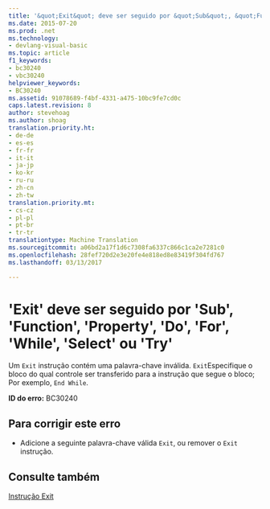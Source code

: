 ```yaml
---
title: '&quot;Exit&quot; deve ser seguido por &quot;Sub&quot;, &quot;Function&quot;, &quot;Property&quot;, &quot;Do&quot;, &quot;For&quot;, &quot;While&quot;, &quot;Select&quot; ou &quot;Try&quot; | Documentos do Microsoft'
ms.date: 2015-07-20
ms.prod: .net
ms.technology:
- devlang-visual-basic
ms.topic: article
f1_keywords:
- bc30240
- vbc30240
helpviewer_keywords:
- BC30240
ms.assetid: 91078689-f4bf-4331-a475-10bc9fe7cd0c
caps.latest.revision: 8
author: stevehoag
ms.author: shoag
translation.priority.ht:
- de-de
- es-es
- fr-fr
- it-it
- ja-jp
- ko-kr
- ru-ru
- zh-cn
- zh-tw
translation.priority.mt:
- cs-cz
- pl-pl
- pt-br
- tr-tr
translationtype: Machine Translation
ms.sourcegitcommit: a06bd2a17f1d6c7308fa6337c866c1ca2e7281c0
ms.openlocfilehash: 28fef720d2e3e20fe4e818ed8e83419f304fd767
ms.lasthandoff: 03/13/2017

---
```

# <a name="39exit39-must-be-followed-by-39sub39-39function39-39property39-39do39-39for39-39while39-39select39-or-39try39"></a>'Exit' deve ser seguido por 'Sub', 'Function', 'Property', 'Do', 'For', 'While', 'Select' ou 'Try'
Um `Exit` instrução contém uma palavra-chave inválida. `Exit`Especifique o bloco do qual controle ser transferido para a instrução que segue o bloco; Por exemplo, `End While`.  
  
 **ID do erro:** BC30240  
  
## <a name="to-correct-this-error"></a>Para corrigir este erro  
  
-   Adicione a seguinte palavra-chave válida `Exit`, ou remover o `Exit` instrução.  
  
## <a name="see-also"></a>Consulte também  
 [Instrução Exit](../../visual-basic/language-reference/statements/exit-statement.md)
